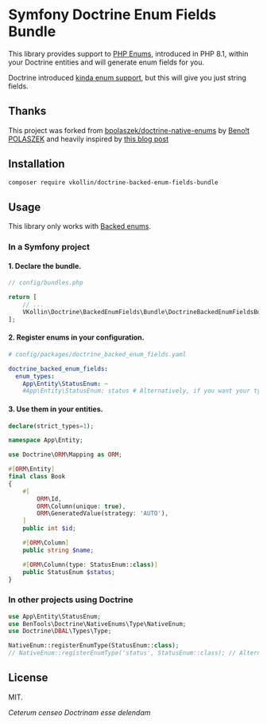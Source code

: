 # Symfony Doctrine Enum Fields Bundle

This library provides support to [PHP Enums](https://wiki.php.net/rfc/enumerations), introduced in PHP 8.1,
within your Doctrine entities and will generate enum fields for you.

Doctrine introduced [kinda enum support](https://www.doctrine-project.org/2022/01/11/orm-2.11.html), but this will give
you just string fields.

## Thanks

This project was forked from [bpolaszek/doctrine-native-enums](https://github.com/bpolaszek/doctrine-native-enums) by [
Beno!t POLASZEK](https://github.com/bpolaszek) and heavily inspired
by [this blog post](https://knplabs.com/en/blog/how-to-map-a-php-enum-with-doctrine-in-a-symfony-project)

## Installation

```bash
composer require vkollin/doctrine-backed-enum-fields-bundle
```

## Usage

This library only works with [Backed enums](https://wiki.php.net/rfc/enumerations#backed_enums).

### In a Symfony project

#### 1. Declare the bundle.

```php
// config/bundles.php

return [
    // ...
    VKollin\Doctrine\BackedEnumFields\Bundle\DoctrineBackedEnumFieldsBundle::class => ['all' => true],
];
```

#### 2. Register enums in your configuration.

```yaml
# config/packages/doctrine_backed_enum_fields.yaml

doctrine_backed_enum_fields:
  enum_types:
    App\Entity\StatusEnum: ~
    #App\Entity\StatusEnum: status # Alternatively, if you want your type to be named "status"
```

#### 3. Use them in your entities.

```php
declare(strict_types=1);

namespace App\Entity;

use Doctrine\ORM\Mapping as ORM;

#[ORM\Entity]
final class Book
{
    #[
        ORM\Id,
        ORM\Column(unique: true),
        ORM\GeneratedValue(strategy: 'AUTO'),
    ]
    public int $id;

    #[ORM\Column]
    public string $name;

    #[ORM\Column(type: StatusEnum::class)]
    public StatusEnum $status;
}
```

### In other projects using Doctrine

```php
use App\Entity\StatusEnum;
use BenTools\Doctrine\NativeEnums\Type\NativeEnum;
use Doctrine\DBAL\Types\Type;

NativeEnum::registerEnumType(StatusEnum::class);
// NativeEnum::registerEnumType('status', StatusEnum::class); // Alternatively, if you want your type to be named "status"
```

## License

MIT.

_Ceterum censeo Doctrinam esse delendam_
